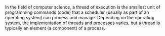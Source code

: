 In the field of computer science, a thread of execution is the smallest unit of programming commands (code) that a 
scheduler (usually as part of an operating system) can process and manage. 
Depending on the operating system, the implementation of threads and processes varies, but a thread is typically an element (a component) of a process.
